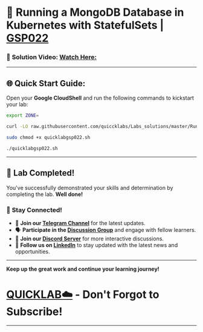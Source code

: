 
# 🚀 Running a MongoDB Database in Kubernetes with StatefulSets | [GSP022](https://www.cloudskillsboost.google/catalog_lab/327)

### 🔗 **Solution Video:** [Watch Here: ](https://youtu.be/aDm-ek7jLqo)

---

## 🌐 **Quick Start Guide:**

Open your **Google CloudShell** and run the following commands to kickstart your lab:

```bash
export ZONE=
```

```bash
curl -LO raw.githubusercontent.com/quiccklabs/Labs_solutions/master/Running%20a%20MongoDB%20Database%20in%20Kubernetes%20with%20StatefulSets/quicklabgsp022.sh

sudo chmod +x quicklabgsp022.sh

./quicklabgsp022.sh
```

---

## 🎉 **Lab Completed!**

You've successfully demonstrated your skills and determination by completing the lab. **Well done!**

### 🌟 **Stay Connected!**

- 🔔 **Join our [Telegram Channel](https://t.me/quiccklab)** for the latest updates.
- 🗣 **Participate in the [Discussion Group](https://t.me/Quicklabchat)** and engage with fellow learners.
- 💬 **Join our [Discord Server](https://discord.gg/7fAVf4USZn)** for more interactive discussions.
- 💼 **Follow us on [LinkedIn](https://www.linkedin.com/company/quicklab-linkedin/)** to stay updated with the latest news and opportunities.


---

**Keep up the great work and continue your learning journey!**

# [QUICKLAB☁️](https://www.youtube.com/@quick_lab) - Don't Forgot to Subscribe!

---
